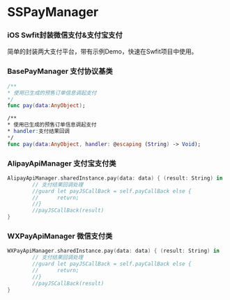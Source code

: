 # SSPayManager
### iOS Swfit封装微信支付&支付宝支付
简单的封装两大支付平台，带有示例Demo，快速在Swfit项目中使用。
### BasePayManager 支付协议基类
``` swift
/**
* 使用已生成的预售订单信息调起支付
*/
func pay(data:AnyObject);

/**
* 使用已生成的预售订单信息调起支付
* handler:支付结果回调
*/
func pay(data:AnyObject, handler: @escaping (String) -> Void);
```
### AlipayApiManager 支付宝支付类

``` swift
AlipayApiManager.sharedInstance.pay(data: data) { (result: String) in
		// 支付结果回调处理
		//guard let payJSCallBack = self.payCallBack else {
		//		return;
		//}
		//payJSCallBack(result)
}
```

### WXPayApiManager 微信支付类
``` swift
WXPayApiManager.sharedInstance.pay(data: data) { (result: String) in
		// 支付结果回调处理
		//guard let payJSCallBack = self.payCallBack else {
		//		return;
		//}
		//payJSCallBack(result)
}
```


